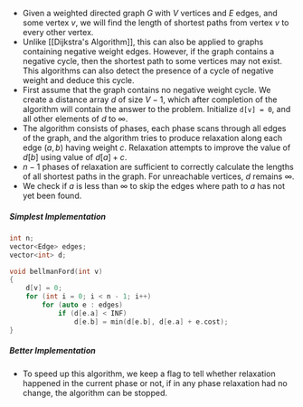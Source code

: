 - Given a weighted directed graph $G$ with $V$ vertices and $E$ edges, and some vertex $v$, we will find the length of shortest paths from vertex $v$ to every other vertex.
- Unlike [[Dijkstra's Algorithm]], this can also be applied to graphs containing negative weight edges. However, if the graph contains a negative cycle, then the shortest path to some vertices may not exist. This algorithms can also detect the presence of a cycle of negative weight and deduce this cycle.
- First assume that the graph contains no negative weight cycle. We create a distance array $d$ of size $V-1$, which after completion of the algorithm will contain the answer to the problem. Initialize `d[v] = 0`, and all other elements of $d$ to $\infty$.
- The algorithm consists of phases, each phase scans through all edges of the graph, and the algorithm tries to produce relaxation along each edge $(a, b)$ having weight $c$. Relaxation attempts to improve the value of $d[b]$ using value of $d[a]+c$.
- $n-1$ phases of relaxation are sufficient to correctly calculate the lengths of all shortest paths in the graph. For unreachable vertices, $d$ remains $\infty$.
- We check if $a$ is less than $\infty$ to skip the edges where path to $a$ has not yet been found.
##### Simplest Implementation
```cpp
int n;
vector<Edge> edges;
vector<int> d;

void bellmanFord(int v)
{
	d[v] = 0;
	for (int i = 0; i < n - 1; i++)
		for (auto e : edges)
			if (d[e.a] < INF)
				d[e.b] = min(d[e.b], d[e.a] + e.cost);
}
```
##### Better Implementation
- To speed up this algorithm, we keep a flag to tell whether relaxation happened in the current phase or not, if in any phase relaxation had no change, the algorithm can be stopped.